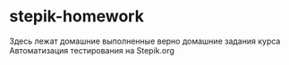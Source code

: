 # stepik-homework
Здесь лежат домашние выполненные верно домашние задания курса Автоматизация тестирования на Stepik.org
